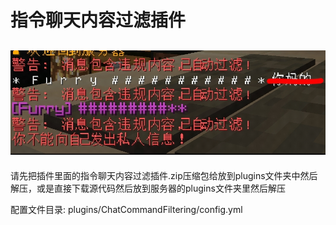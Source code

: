 # 指令聊天内容过滤插件

![ ](./1.png)
--
请先把插件里面的指令聊天内容过滤插件.zip压缩包给放到plugins文件夹中然后解压，或是直接下载源代码然后放到服务器的plugins文件夹里然后解压

配置文件目录: plugins/ChatCommandFiltering/config.yml
